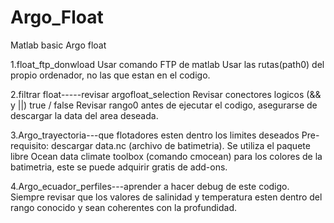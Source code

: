 # Argo_Float
Matlab basic Argo float 

1.float_ftp_donwload
Usar comando FTP de matlab
Usar las rutas(path0) del propio ordenador, no las que estan en el codigo.

2.filtrar float-----revisar argofloat_selection
Revisar conectores logicos (&& y ||) true / false
Revisar rango0 antes de ejecutar el codigo, asegurarse de descargar la data del area deseada.

3.Argo_trayectoria---que flotadores esten dentro los limites deseados
Pre-requisito: descargar data.nc (archivo de batimetria).
Se utiliza el paquete libre Ocean data climate toolbox (comando cmocean) para los colores de la batimetria, este se puede adquirir gratis de add-ons.
 
4.Argo_ecuador_perfiles---aprender a hacer debug de este codigo.
Siempre revisar que los valores de salinidad y temperatura esten dentro del rango conocido y sean coherentes con la profundidad. 
